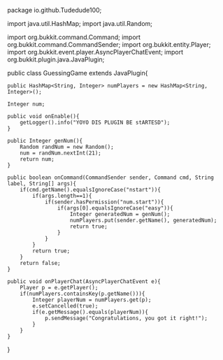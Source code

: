 package io.github.Tudedude100;

import java.util.HashMap;
import java.util.Random;

import org.bukkit.command.Command;
import org.bukkit.command.CommandSender;
import org.bukkit.entity.Player;
import org.bukkit.event.player.AsyncPlayerChatEvent;
import org.bukkit.plugin.java.JavaPlugin;

public class GuessingGame extends JavaPlugin{
	
	public HashMap<String, Integer> numPlayers = new HashMap<String, Integer>();
	
	Integer num;
	
	public void onEnable(){
		getLogger().info("YOYO DIS PLUGIN BE stARTESD");
	}
	
	public Integer genNum(){
		Random randNum = new Random();
		num = randNum.nextInt(21);
		return num;
	}
	
	public boolean onCommand(CommandSender sender, Command cmd, String label, String[] args){
		if(cmd.getName().equalsIgnoreCase("nstart")){
			if(args.length==1){
				if(sender.hasPermission("num.start")){
					if(args[0].equalsIgnoreCase("easy")){
						Integer generatedNum = genNum();
						numPlayers.put(sender.getName(), generatedNum);
						return true;
					}
				}
			}
			return true;
		}
		return false;
	}
	
	public void onPlayerChat(AsyncPlayerChatEvent e){
		Player p = e.getPlayer();
		if(numPlayers.containsKey(p.getName())){
			Integer playerNum = numPlayers.get(p);
			e.setCancelled(true);
			if(e.getMessage().equals(playerNum)){
				p.sendMessage("Congratulations, you got it right!");
			}
		}
	}

}
